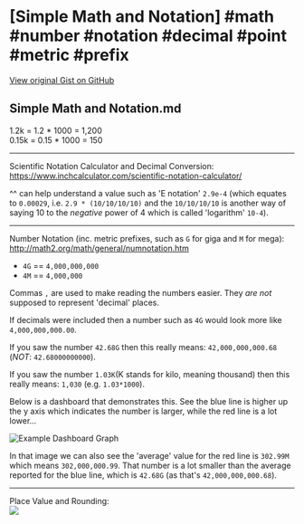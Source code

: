 # [Simple Math and Notation] #math #number #notation #decimal #point #metric #prefix

[View original Gist on GitHub](https://gist.github.com/Integralist/32d2d7a30c1efe14316d28d74a821600)

## Simple Math and Notation.md

1.2k = 1.2 * 1000 = 1,200  
0.15k = 0.15 * 1000 = 150

---

Scientific Notation Calculator and Decimal Conversion:
https://www.inchcalculator.com/scientific-notation-calculator/

^^ can help understand a value such as 'E notation' `2.9e-4` (which equates to `0.00029`, i.e. `2.9 * (10/10/10/10)` and the `10/10/10/10` is another way of saying 10 to the _negative_ power of 4 which is called 'logarithm' `10-4`).
  
---

Number Notation (inc. metric prefixes, such as `G` for giga and `M` for mega):  
http://math2.org/math/general/numnotation.htm

- `4G` == `4,000,000,000`
- `4M` == `4,000,000`

Commas `,` are used to make reading the numbers easier. They _are not_ supposed to represent 'decimal' places. 

If decimals were included then a number such as `4G` would look more like `4,000,000,000.00`.

If you saw the number `42.68G` then this really means: `42,000,000,000.68` (_NOT_: `42.68000000000`).

If you saw the number `1.03K`(K stands for kilo, meaning thousand) then this really means: `1,030` (e.g. `1.03*1000`).

Below is a dashboard that demonstrates this. See the blue line is higher up the y axis which indicates the number is larger, while the red line is a lot lower...

![Example Dashboard Graph](https://user-images.githubusercontent.com/180050/76610382-ba6fe980-6510-11ea-9e3c-522681e4ea1d.png)

In that image we can also see the 'average' value for the red line is `302.99M` which means `302,000,000.99`. That number is a lot smaller than the average reported for the blue line, which is `42.68G` (as that's `42,000,000,000.68`).

---

Place Value and Rounding:  
![](https://sites.google.com/site/amparosmithclassroom/_/rsrc/1447343920075/math-quizes/assigments-2/placevalue.gif)

